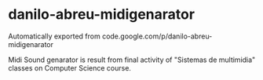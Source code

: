 # danilo-abreu-midigenarator
Automatically exported from code.google.com/p/danilo-abreu-midigenarator

Midi Sound genarator is result from final activity of "Sistemas de multimidia" classes on Computer Science course.

